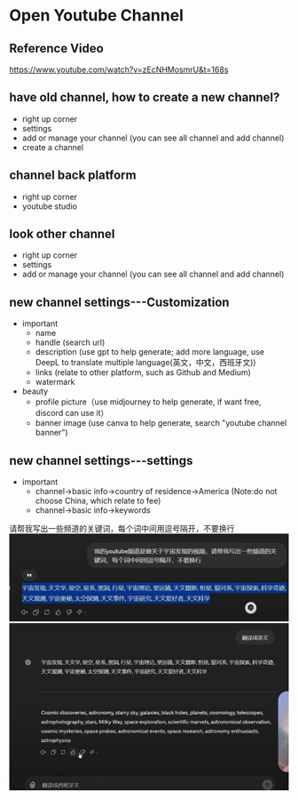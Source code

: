 # Open Youtube Channel

## Reference Video
https://www.youtube.com/watch?v=zEcNHMosmrU&t=168s

## have old channel, how to create a new channel?
- right up corner   
- settings  
- add or manage your channel (you can see all channel and add channel)
- create a channel

## channel back platform
- right up corner 
- youtube studio

## look other channel
- right up corner   
- settings  
- add or manage your channel (you can see all channel and add channel)

## new channel settings---Customization
- important
  - name
  - handle (search url)
  - description (use gpt to help generate; add more language, use DeepL to translate multiple language(英文，中文，西班牙文))
  - links (relate to other platform, such as Github and Medium)
  - watermark
- beauty
  - profile picture（use midjourney to help generate, if want free, discord can use it）
  - banner image (use canva to help generate, search "youtube channel banner")

## new channel settings---settings
- important
  - channel->basic info->country of residence->America (Note:do not choose China, which relate to fee)
  - channel->basic info->keywords

请帮我写出一些频道的关键词，每个词中间用逗号隔开，不要换行
![alt text](image.png)
![alt text](image-1.png)
